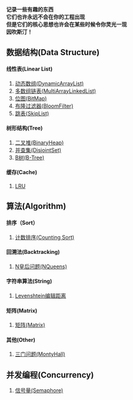 **记录一些有趣的东西   
它们也许永远不会在你的工程出现  
但是它们的核心思想也许会在某些时候令你灵光一现  
因吹斯汀！**

## 数据结构(Data Structure)
#### 线性表(Linear List)
1. [动态数组(DynamicArrayList)](https://github.com/MrYangxf/interest/blob/master/java-data-structure/src/main/java/top/yangxf/interest/datastructure/linear/DynamicArrayList.java)
2. [多数组链表(MultiArrayLinkedList)](https://github.com/MrYangxf/interest/blob/master/java-data-structure/src/main/java/top/yangxf/interest/datastructure/theory/MultiArrayLinkedList.java)
3. [位图(BitMap)](https://github.com/MrYangxf/interest/blob/master/java-data-structure/src/main/java/top/yangxf/interest/datastructure/theory/BitMap.java)
4. [布隆过滤器(BloomFilter)](https://github.com/MrYangxf/interest/blob/master/java-data-structure/src/main/java/top/yangxf/interest/datastructure/theory/BloomFilter.java)
5. [跳表(SkipList)](https://github.com/MrYangxf/JavaHub/blob/master/java-data-structure/src/main/java/top/yangxf/interest/datastructure/map/LinkedSkipListMap.java)

#### 树形结构(Tree)
1. [二叉堆(BinaryHeap)](https://github.com/MrYangxf/JavaHub/blob/master/java-data-structure/src/main/java/top/yangxf/interest/datastructure/tree/heap/BinaryHeap.java)
2. [并查集(DisjointSet)](https://github.com/MrYangxf/interest/blob/master/java-data-structure/src/main/java/top/yangxf/interest/datastructure/tree/DisjointSet.java)
3. [B树(B-Tree)](https://github.com/MrYangxf/JavaHub/blob/master/java-data-structure/src/main/java/top/yangxf/interest/datastructure/tree/BTree.java)

#### 缓存(Cache)
1. [LRU](https://github.com/MrYangxf/interest/blob/master/java-data-structure/src/main/java/top/yangxf/interest/datastructure/theory/cache/LRUCache.java)

## 算法(Algorithm)
#### 排序（Sort）
1. [计数排序(Counting Sort)](https://github.com/MrYangxf/JavaHub/blob/master/java-algorithm/src/main/java/top/yangxf/interest/algorithm/sort/CountingSorter.java)

#### 回溯法(Backtracking)
1. [N皇后问题(NQueens)](https://github.com/MrYangxf/interest/blob/master/java-algorithm/src/main/java/top/yangxf/interest/algorithm/recall/NQueens.java)

#### 字符串算法(String)
1. [Levenshtein编辑距离](https://github.com/MrYangxf/interest/blob/master/java-algorithm/src/main/java/top/yangxf/interest/algorithm/string/LevenshteinEditDistance.java)

#### 矩阵(Matrix)
1. [矩阵(Matrix)](https://github.com/MrYangxf/JavaHub/blob/master/java-algorithm/src/main/java/top/yangxf/interest/algorithm/math/Matrix.java)

#### 其他(Other)
1. [三门问题(MontyHall)](https://github.com/MrYangxf/interest/blob/master/java-algorithm/src/main/java/top/yangxf/interest/algorithm/theory/MontyHallSimulator.java)

## 并发编程(Concurrency)
1. [信号量(Semaphore)](https://github.com/MrYangxf/JavaHub/blob/master/java-concurrent/src/main/java/top/yangxf/interest/concurrent/theory/Semaphore.java)
